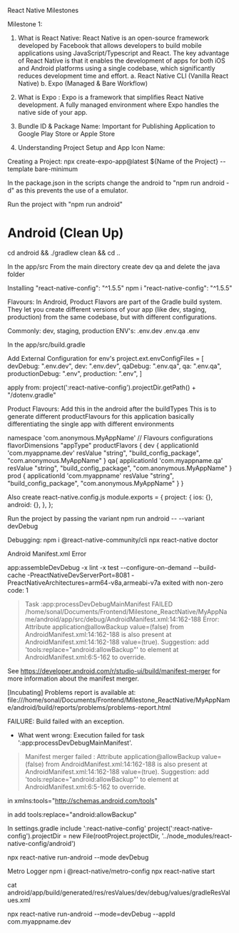 React Native Milestones

Milestone 1: 
1. What is React Native: React Native is an open-source framework developed by Facebook that allows developers to build mobile applications using JavaScript/Typescript and React. The key advantage of React Native is that it enables the development of apps for both iOS and Android platforms using a single codebase, which significantly reduces development time and effort.
a. React Native CLI (Vanilla React Native)
b. Expo (Managed & Bare Workflow)
2. What is Expo : Expo is a framework that simplifies React Native development. A fully managed environment where Expo handles the native side of your app.
3. Bundle ID & Package Name: Important for Publishing Application to Google Play Store or Apple Store

4. Understanding Project Setup and App Icon Name: 

Creating a Project:
npx create-expo-app@latest ${Name of the Project} --template bare-minimum

In the package.json in the scripts change the android to "npm run android -d" as this prevents the use of a emulator.

Run the project with "npm run android"

# Android (Clean Up)
cd android && ./gradlew clean && cd ..

In the app/src 
From the main directory create
dev
qa
and delete the java folder

Installing "react-native-config": "^1.5.5"
npm i "react-native-config": "^1.5.5"

Flavours: 
In Android, Product Flavors are part of the Gradle build system.
They let you create different versions of your app (like dev, staging, production) from the same codebase, but with different configurations.

Commonly: dev, staging, production
ENV's: .env.dev .env.qa .env


In the app/src/build.gradle

Add External Configuration for env's
project.ext.envConfigFiles = [
    devDebug: ".env.dev",
    dev: ".env.dev",
    qaDebug: ".env.qa",
    qa: ".env.qa",
    productionDebug: ".env",
    production: ".env",
]

apply from: project(':react-native-config').projectDir.getPath() + "/dotenv.gradle"

Product Flavours: Add this in the android after the buildTypes
This is to generate different productFlavours for this application basically differentiating the single app with different environments

namespace 'com.anonymous.MyAppName'
   // Flavours configurations
    flavorDimensions "appType"
    productFlavors {
        dev {
            applicationId 'com.myappname.dev'
            resValue "string", "build_config_package", "com.anonymous.MyAppName"
        }
        qa{
            applicationId 'com.myappname.qa'
            resValue "string", "build_config_package", "com.anonymous.MyAppName"
        }
        prod {
            applicationId 'com.myappname'
            resValue "string", "build_config_package", "com.anonymous.MyAppName"
        }
    }

Also create react-native.config.js
module.exports = {
 project: {
   ios: {},
   android: {},
 },
};

Run the project by passing the variant npm run android -- --variant devDebug

Debugging:
npm i @react-native-community/cli
npx react-native doctor

Android Manifest.xml Error

app:assembleDevDebug -x lint -x test --configure-on-demand --build-cache -PreactNativeDevServerPort=8081 -PreactNativeArchitectures=arm64-v8a,armeabi-v7a exited with non-zero code: 1

> Task :app:processDevDebugMainManifest FAILED
/home/sonal/Documents/Frontend/Milestone_ReactNative/MyAppName/android/app/src/debug/AndroidManifest.xml:14:162-188 Error:
        Attribute application@allowBackup value=(false) from AndroidManifest.xml:14:162-188
        is also present at AndroidManifest.xml:14:162-188 value=(true).
        Suggestion: add 'tools:replace="android:allowBackup"' to <application> element at AndroidManifest.xml:6:5-162 to override.

See https://developer.android.com/r/studio-ui/build/manifest-merger for more information about the manifest merger.


[Incubating] Problems report is available at: file:///home/sonal/Documents/Frontend/Milestone_ReactNative/MyAppName/android/build/reports/problems/problems-report.html

FAILURE: Build failed with an exception.

* What went wrong:
Execution failed for task ':app:processDevDebugMainManifest'.
> Manifest merger failed : Attribute application@allowBackup value=(false) from AndroidManifest.xml:14:162-188
        is also present at AndroidManifest.xml:14:162-188 value=(true).
        Suggestion: add 'tools:replace="android:allowBackup"' to <application> element at AndroidManifest.xml:6:5-162 to override.

in <manifest> xmlns:tools="http://schemas.android.com/tools"

in <application> add tools:replace="android:allowBackup"

In settings.gradle
include ':react-native-config'
project(':react-native-config').projectDir = new File(rootProject.projectDir, '../node_modules/react-native-config/android')

npx react-native run-android --mode devDebug

Metro Logger
npm i @react-native/metro-config
npx react-native start

cat android/app/build/generated/res/resValues/dev/debug/values/gradleResValues.xml

npx react-native run-android --mode=devDebug --appId com.myappname.dev